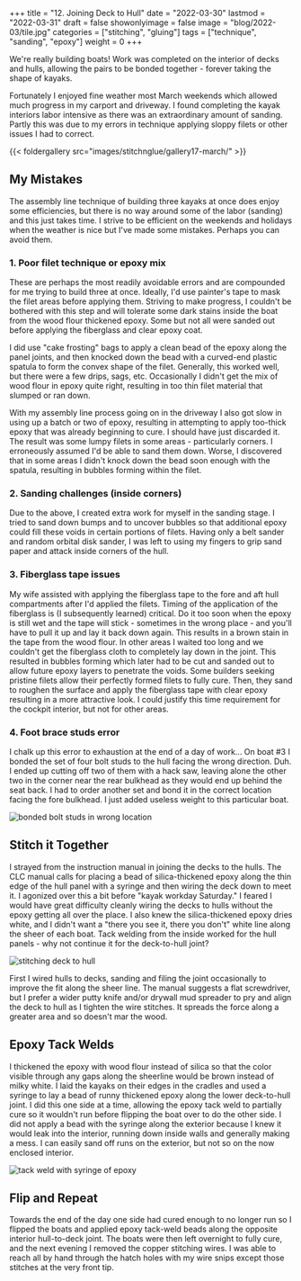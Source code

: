 +++
title = "12. Joining Deck to Hull"
date = "2022-03-30"
lastmod = "2022-03-31"
draft = false
showonlyimage = false
image = "blog/2022-03/tile.jpg"
categories = ["stitching", "gluing"]
tags = ["technique", "sanding", "epoxy"]
weight = 0
+++

We're really building boats! 
Work was completed on the interior of decks and hulls, allowing the pairs to be bonded together - forever taking the shape of kayaks.
<!--more--> Fortunately I enjoyed fine weather most March weekends which allowed much progress in my carport and driveway. I found completing the kayak interiors labor intensive as there was an extraordinary amount of sanding. Partly this was due to my errors in technique applying sloppy filets or other issues I had to correct.

{{< foldergallery src="images/stitchnglue/gallery17-march/" >}}
<br>

## My Mistakes

The assembly line technique of building three kayaks at once does enjoy some efficiencies, but there is no way around some of the labor (sanding) and this just takes time. I strive to be efficient on the weekends and holidays when the weather is nice but I've made some mistakes. Perhaps you can avoid them.

### 1. Poor filet technique or epoxy mix

These are perhaps the most readily avoidable errors and are compounded for me trying to build three at once. Ideally, I'd use painter's tape to mask the filet areas before applying them. Striving to make progress, I couldn't be bothered with this step and will tolerate some dark stains inside the boat from the wood flour thickened epoxy. Some but not all were sanded out before applying the fiberglass and clear epoxy coat.

I did use "cake frosting" bags to apply a clean bead of the epoxy along the panel joints, and then knocked down the bead with a curved-end plastic spatula to form the convex shape of the filet. Generally, this worked well, but there were a few drips, sags, etc. Occasionally I didn't get the mix of wood flour in epoxy quite right, resulting in too thin filet material that slumped or ran down.

With my assembly line process going on in the driveway I also got slow in using up a batch or two of epoxy, resulting in attempting to apply too-thick epoxy that was already beginning to cure. I should have just discarded it. The result was some lumpy filets in some areas - particularly corners. I erroneously assumed I'd be able to sand them down. Worse, I discovered that in some areas I didn't knock down the bead soon enough with the spatula, resulting in bubbles forming within the filet. 

### 2. Sanding challenges (inside corners)

Due to the above, I created extra work for myself in the sanding stage. I tried to sand down bumps and to uncover bubbles so that additional epoxy could fill these voids in certain portions of filets. Having only a belt sander and random orbital disk sander, I was left to using my fingers to grip sand paper and attack inside corners of the hull. 

### 3. Fiberglass tape issues

My wife assisted with applying the fiberglass tape to the fore and aft hull compartments after I'd applied the filets. Timing of the application of the fiberglass is (I subsequently learned) critical. Do it too soon when the epoxy is still wet and the tape will stick - sometimes in the wrong place - and you'll have to pull it up and lay it back down again. This results in a brown stain in the tape from the wood flour. In other areas I waited too long and we couldn't get the fiberglass cloth to completely lay down in the joint. This resulted in bubbles forming which later had to be cut and sanded out to allow future epoxy layers to penetrate the voids. Some builders seeking pristine filets allow their perfectly formed filets to fully cure. Then, they sand to roughen the surface and apply the fiberglass tape with clear epoxy resulting in a more attractive look. I could justify this time requirement for the cockpit interior, but not for other areas.

### 4. Foot brace studs error

I chalk up this error to exhaustion at the end of a day of work... On boat #3 I bonded the set of four bolt studs to the hull facing the wrong direction. Duh. I ended up cutting off two of them with a hack saw, leaving alone the other two in the corner near the rear bulkhead as they would end up behind the seat back. I had to order another set and bond it in the correct location facing the fore bulkhead. I just added useless weight to this particular boat.

![bonded bolt studs in wrong location](/stitchnglue/images/stitchnglue/gallery17-march/cockpit-stud-error-02.jpg)

## Stitch it Together

I strayed from the instruction manual in joining the decks to the hulls. The CLC manual calls for placing a bead of silica-thickened epoxy along the thin edge of the hull panel with a syringe and then wiring the deck down to meet it. I agonized over this a bit before "kayak workday Saturday." I feared I would have great difficulty cleanly wiring the decks to hulls without the epoxy getting all over the place. I also knew the silica-thickened epoxy dries white, and I didn't want a "there you see it, there you don't" white line along the sheer of each boat. Tack welding from the inside worked for the hull panels - why not continue it for the deck-to-hull joint?

![stitching deck to hull](/stitchnglue/images/stitchnglue/gallery17-march/stitching-hulls-decks_10.jpg)

First I wired hulls to decks, sanding and filing the joint occasionally to improve the fit along the sheer line. The manual  suggests a flat screwdriver, but I prefer a wider putty knife and/or drywall mud spreader to pry and align the deck to hull as I tighten the wire stitches. It spreads the force along a greater area and so doesn't mar the wood.

## Epoxy Tack Welds

I thickened the epoxy with wood flour instead of silica so that the color visible through any gaps along the sheerline would be brown instead of milky white.
I laid the kayaks on their edges in the cradles and used a syringe to lay a bead of runny thickened epoxy along the lower deck-to-hull joint. I did this one side at a time, allowing the epoxy tack weld to partially cure so it wouldn't run before flipping the boat over to do the other side. I did not apply a bead with the syringe along the exterior because I knew it would leak into the interior, running down inside walls and generally making a mess. I can easily sand off runs on the exterior, but not so on the now enclosed interior.

![tack weld with syringe of epoxy](/stitchnglue/images/stitchnglue/gallery17-march/tack-weld-syringe-02.jpg)

## Flip and Repeat

Towards the end of the day one side had cured enough to no longer run so I flipped the boats and applied epoxy tack-weld beads along the opposite interior hull-to-deck joint. The boats were then left overnight to fully cure, and the next evening I removed the copper stitching wires. I was able to reach all by hand through the hatch holes with my wire snips except those stitches at the very front tip.



